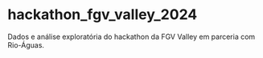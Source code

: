 # hackathon_fgv_valley_2024
Dados e análise exploratória do hackathon da FGV Valley em parceria com Rio-Águas.

